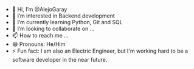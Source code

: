 

- 👋 Hi, I’m @AlejoGaray
- 👀 I’m interested in Backend development
- 🌱 I’m currently learning Python, Git and SQL
- 💞️ I’m looking to collaborate on ...
- 📫 How to reach me ...
- 😄 Pronouns: He/Him
- ⚡ Fun fact: I am also an Electric Engineer, but I'm working hard to be a software developer in the near future.

<!---
AlejoGaray/AlejoGaray is a ✨ special ✨ repository because its `README.md` (this file) appears on your GitHub profile.
You can click the Preview link to take a look at your changes.
--->
  
